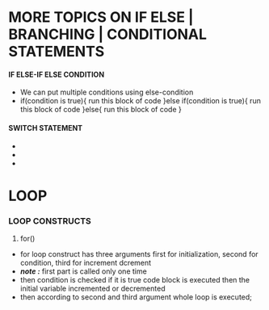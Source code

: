 MORE TOPICS ON IF ELSE | BRANCHING | CONDITIONAL STATEMENTS
===========================================================

#### IF ELSE-IF ELSE CONDITION
* We can put multiple conditions using else-condition
* if(condition is true){
    run this block of code
}else if(condition is true){
    run this block of code
}else{
    run this block of code
}

#### SWITCH STATEMENT
*
*
*


LOOP
====
### LOOP CONSTRUCTS

1. for()
* for loop construct has three arguments first for initialization, second for condition, third for increment dcrement
* **_note :_** first part is called only one time
* then condition is checked if it is true code block is executed then the initial variable incremented or decremented
* then according to second and third argument whole loop is executed;

